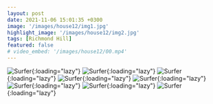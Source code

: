 ```yaml
---
layout: post
date: 2021-11-06 15:01:35 +0300
image: '/images/house12/img1.jpg'
highlight_image: '/images/house12/img2.jpg'
tags: [Richmond Hill]
featured: false
# video_embed: '/images/house12/00.mp4'
---
```


![Surfer]({{site.baseurl}}/images/house12/img3.jpg){:loading="lazy"}
![Surfer]({{site.baseurl}}/images/house12/img4.jpg){:loading="lazy"}
![Surfer]({{site.baseurl}}/images/house12/img5.jpg){:loading="lazy"}
![Surfer]({{site.baseurl}}/images/house12/img6.jpg){:loading="lazy"}
![Surfer]({{site.baseurl}}/images/house12/img7.jpg){:loading="lazy"}
![Surfer]({{site.baseurl}}/images/house12/img8.jpg){:loading="lazy"}
![Surfer]({{site.baseurl}}/images/house12/img9.jpg){:loading="lazy"}
![Surfer]({{site.baseurl}}/images/house12/img10.jpg){:loading="lazy"}